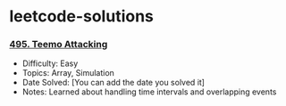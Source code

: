 # leetcode-solutions

### [495. Teemo Attacking](https://leetcode.com/problems/teemo-attacking/)

- Difficulty: Easy
- Topics: Array, Simulation
- Date Solved: [You can add the date you solved it]
- Notes: Learned about handling time intervals and overlapping events
